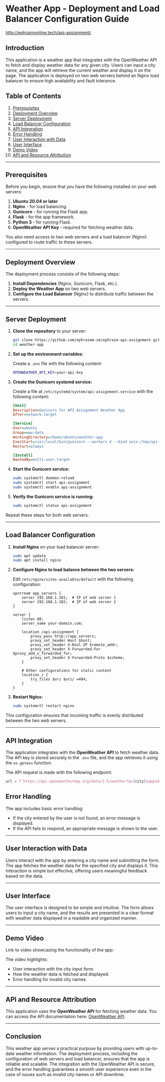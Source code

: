 
# Weather App - Deployment and Load Balancer Configuration Guide

http://ephraimonline.tech/api-assignment/

## Introduction
This application is a weather app that integrates with the OpenWeather API to fetch and display weather data for any given city. Users can input a city name, and the app will retrieve the current weather and display it on the page. The application is deployed on two web servers behind an Nginx load balancer to ensure high availability and fault tolerance.

## Table of Contents
1. [Prerequisites](#prerequisites)
2. [Deployment Overview](#deployment-overview)
3. [Server Deployment](#server-deployment)
4. [Load Balancer Configuration](#load-balancer-configuration)
5. [API Integration](#api-integration)
6. [Error Handling](#error-handling)
7. [User Interaction with Data](#user-interaction-with-data)
8. [User Interface](#user-interface)
9. [Demo Video](#demo-video)
10. [API and Resource Attribution](#api-and-resource-attribution)

---

## Prerequisites
Before you begin, ensure that you have the following installed on your web servers:

1. **Ubuntu 20.04 or later**
2. **Nginx** - for load balancing.
3. **Gunicorn** - for running the Flask app.
4. **Flask** - for the app framework.
5. **Python 3** - for running Flask.
6. **OpenWeather API Key** - required for fetching weather data.

You also need access to two web servers and a load balancer (Nginx) configured to route traffic to these servers.

---

## Deployment Overview
The deployment process consists of the following steps:
1. **Install Dependencies** (Nginx, Gunicorn, Flask, etc.).
2. **Deploy the Weather App** on two web servers.
3. **Configure the Load Balancer** (Nginx) to distribute traffic between the servers.

---

## Server Deployment

1. **Clone the repository** to your server:

    ```bash
    git clone https://github.com/ephraimm-zm/ephraim-api-assignment.git
    cd weather-app
    ```

2. **Set up the environment variables:**

    Create a `.env` file with the following content:

    ```bash
    OPENWEATHER_API_KEY=your-api-key
    ```

3. **Create the Gunicorn systemd service:**

    Create a file at `/etc/systemd/system/api-assignment.service` with the following content:

    ```ini
    [Unit]
    Description=Gunicorn for API Assignment Weather App
    After=network.target

    [Service]
    User=ubuntu
    Group=www-data
    WorkingDirectory=/home/ubuntu/weather-app
    ExecStart=/usr/local/bin/gunicorn --workers 4 --bind unix:/tmp/api-assignment.sock app:app
    Restart=always

    [Install]
    WantedBy=multi-user.target
    ```

4. **Start the Gunicorn service:**

    ```bash
    sudo systemctl daemon-reload
    sudo systemctl start api-assignment
    sudo systemctl enable api-assignment
    ```

5. **Verify the Gunicorn service is running:**

    ```bash
    sudo systemctl status api-assignment
    ```

Repeat these steps for both web servers.

---

## Load Balancer Configuration

1. **Install Nginx** on your load balancer server:

    ```bash
    sudo apt update
    sudo apt install nginx
    ```

2. **Configure Nginx to load balance between the two servers:**

    Edit `/etc/nginx/sites-available/default` with the following configuration:

    ```nginx
    upstream app_servers {
        server 192.168.1.101;  # IP of web server 1
        server 192.168.1.102;  # IP of web server 2
    }

    server {
        listen 80;
        server_name your-domain.com;

        location /api-assignment {
            proxy_pass http://app_servers;
            proxy_set_header Host $host;
            proxy_set_header X-Real-IP $remote_addr;
            proxy_set_header X-Forwarded-For $proxy_add_x_forwarded_for;
            proxy_set_header X-Forwarded-Proto $scheme;
        }

        # Other configurations for static content
        location / {
            try_files $uri $uri/ =404;
        }
    }
    ```

3. **Restart Nginx:**

    ```bash
    sudo systemctl restart nginx
    ```

This configuration ensures that incoming traffic is evenly distributed between the two web servers.

---

## API Integration

The application integrates with the **OpenWeather API** to fetch weather data. The API key is stored securely in the `.env` file, and the app retrieves it using the `os.getenv` function.

The API request is made with the following endpoint:

```python
url = f'https://api.openweathermap.org/data/2.5/weather?q={city}&appid={API_KEY}&units=metric'
```

## Error Handling

The app includes basic error handling:

- If the city entered by the user is not found, an error message is displayed.
- If the API fails to respond, an appropriate message is shown to the user.

---

## User Interaction with Data

Users interact with the app by entering a city name and submitting the form. The app fetches the weather data for the specified city and displays it. This interaction is simple but effective, offering users meaningful feedback based on the data.

---

## User Interface

The user interface is designed to be simple and intuitive. The form allows users to input a city name, and the results are presented in a clear format with weather data displayed in a readable and organized manner.

---

## Demo Video

Link to video showcasing the functionality of the app:

The video highlights:

- User interaction with the city input form.
- How the weather data is fetched and displayed.
- Error handling for invalid city names.

---

## API and Resource Attribution

This application uses the **OpenWeather API** for fetching weather data. You can access the API documentation here: [OpenWeather API](https://openweathermap.org/api).

---

## Conclusion

This weather app serves a practical purpose by providing users with up-to-date weather information. The deployment process, including the configuration of web servers and load balancer, ensures that the app is reliable and scalable. The integration with the OpenWeather API is secure, and the error handling guarantees a smooth user experience even in the case of issues such as invalid city names or API downtime.
